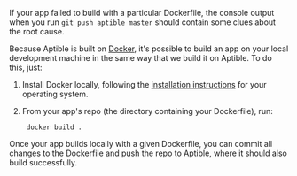 If your app failed to build with a particular Dockerfile, the console output when you run `git push aptible master` should contain some clues about the root cause.

Because Aptible is built on [Docker](https://www.docker.com/), it's possible to build an app on your local development machine in the same way that we build it on Aptible. To do this, just:

1. Install Docker locally, following the [installation instructions](https://docs.docker.com/installation/) for your operating system.
1. From your app's repo (the directory containing your Dockerfile), run:

        docker build .

Once your app builds locally with a given Dockerfile, you can commit all changes to the Dockerfile and push the repo to Aptible, where it should also build successfully.
